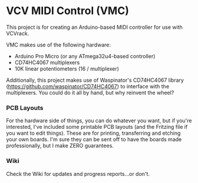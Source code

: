 # VCV MIDI Control (VMC)

This project is for creating an Arduino-based MIDI controller for use with VCVrack.

VMC makes use of the following hardware:

* Arduino Pro Micro (or any ATmega32u4-based controller)
* CD74HC4067 multiplexers
* 10K linear potentiometers (16 / multiplexer)

Additionally, this project makes use of Waspinator's CD74HC4067 library (https://github.com/waspinator/CD74HC4067) to interface with the multiplexers. You could do it all by hand, but why reinvent the wheel?

### PCB Layouts

For the hardware side of things, you can do whatever you want, but if you're interested, I've included some printable PCB layouts (and the Fritzing file if you want to edit things). These are for printing, transferring and etching your own boards. I'm sure they can be sent off to have the boards made professionally, but I make ZERO guarantees.

### Wiki

Check the Wiki for updates and progress reports...or don't.
